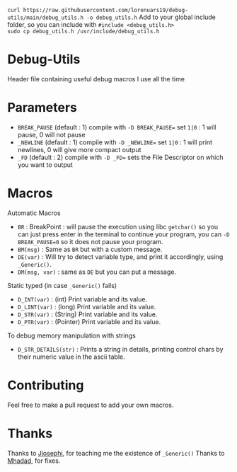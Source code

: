 `curl https://raw.githubusercontent.com/lorenuars19/debug-utils/main/debug_utils.h -o debug_utils.h`
Add to your global include folder, so you can include with `#include <debug_utils.h>` <br>
`sudo cp debug_utils.h /usr/include/debug_utils.h`
# Debug-Utils
Header file containing useful debug macros I use all the time

# Parameters
- `BREAK_PAUSE` (default : 1) compile with `-D BREAK_PAUSE=` set `1|0` : 1 will pause, 0 will not pause
- `_NEWLINE` (default : 1) compile with `-D _NEWLINE=` set `1|0` : 1 will print newlines, 0 will give more compact output
- `_FD` (default : 2) compile with `-D _FD=` sets the File Descriptor on which you want to output

# Macros
Automatic Macros
- `BR` : BreakPoint : will pause the execution using libc `getchar()` so you can just press enter in the terminal to continue your program, you can `-D BREAK_PAUSE=0` so it does not pause your program.
- `BM(msg)` : Same as `BR` but with a custom message.
- `DE(var)` : Will try to detect variable type, and print it accordingly, using `_Generic()`.
- `DM(msg, var)` : same as `DE` but you can put a message.

Static typed (in case `_Generic()` fails)
- `D_INT(var)` : (int) Print variable and its value.
- `D_LINT(var)` : (long) Print variable and its value.
- `D_STR(var)` : (String) Print variable and its value.
- `D_PTR(var)` : (Pointer) Print variable and its value.

To debug memory manipulation with strings
- `D_STR_DETAILS(str)` : Prints a string in details, printing control chars by their numeric value in the ascii table.

# Contributing
Feel free to make a pull request to add your own macros.

# Thanks
Thanks to [Jjosephi](https://github.com/FlavorlessQuark), for teaching me the existence of `_Generic()`
Thanks to [Mhadad](https://github.com/Matthew-Dreemurr), for fixes.
